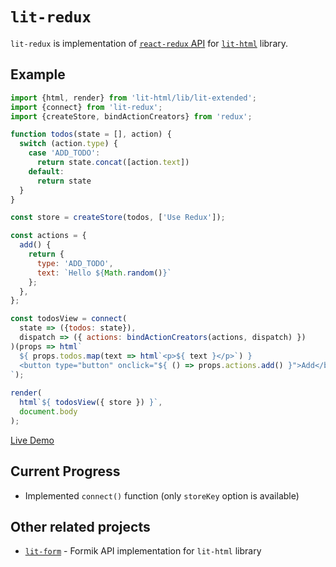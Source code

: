 # `lit-redux`

`lit-redux` is implementation of [`react-redux` API](https://github.com/reactjs/react-redux) for [`lit-html`](https://github.com/PolymerLabs/lit-html) library.

## Example

```js
import {html, render} from 'lit-html/lib/lit-extended';
import {connect} from 'lit-redux';
import {createStore, bindActionCreators} from 'redux';

function todos(state = [], action) {
  switch (action.type) {
    case 'ADD_TODO':
      return state.concat([action.text])
    default:
      return state
  }
}

const store = createStore(todos, ['Use Redux']);

const actions = {
  add() {
    return {
      type: 'ADD_TODO',
      text: `Hello ${Math.random()}`
    };
  },
};

const todosView = connect(
  state => ({todos: state}),
  dispatch => ({ actions: bindActionCreators(actions, dispatch) })
)(props => html`
  ${ props.todos.map(text => html`<p>${ text }</p>`) }
  <button type="button" onclick="${ () => props.actions.add() }">Add</button>
`);
  
render(
  html`${ todosView({ store }) }`,
  document.body
);
```

[Live Demo](https://codepen.io/alex_maslakov/pen/RjKJNo?editors=1000)

## Current Progress

* Implemented `connect()` function (only `storeKey` option is available)

## Other related projects

* [`lit-form`](https://github.com/jmas/lit-form) - Formik API implementation for `lit-html` library

